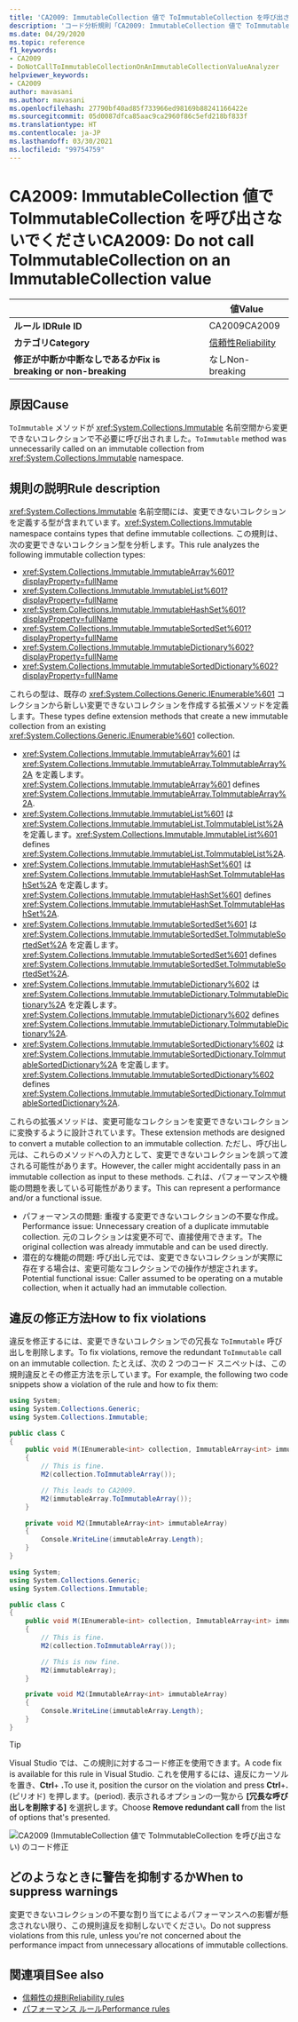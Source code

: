 ```yaml
---
title: 'CA2009: ImmutableCollection 値で ToImmutableCollection を呼び出さない (コード分析)'
description: 'コード分析規則「CA2009: ImmutableCollection 値で ToImmutableCollection を呼び出さない」について'
ms.date: 04/29/2020
ms.topic: reference
f1_keywords:
- CA2009
- DoNotCallToImmutableCollectionOnAnImmutableCollectionValueAnalyzer
helpviewer_keywords:
- CA2009
author: mavasani
ms.author: mavasani
ms.openlocfilehash: 27790bf40ad85f733966ed98169b88241166422e
ms.sourcegitcommit: 05d0087dfca85aac9ca2960f86c5efd218bf833f
ms.translationtype: HT
ms.contentlocale: ja-JP
ms.lasthandoff: 03/30/2021
ms.locfileid: "99754759"
---
```

# <a name="ca2009-do-not-call-toimmutablecollection-on-an-immutablecollection-value"></a><span data-ttu-id="0bf4b-103">CA2009: ImmutableCollection 値で ToImmutableCollection を呼び出さないでください</span><span class="sxs-lookup"><span data-stu-id="0bf4b-103">CA2009: Do not call ToImmutableCollection on an ImmutableCollection value</span></span>

| | <span data-ttu-id="0bf4b-104">値</span><span class="sxs-lookup"><span data-stu-id="0bf4b-104">Value</span></span> |
|-|-|
| <span data-ttu-id="0bf4b-105">**ルール ID**</span><span class="sxs-lookup"><span data-stu-id="0bf4b-105">**Rule ID**</span></span> |<span data-ttu-id="0bf4b-106">CA2009</span><span class="sxs-lookup"><span data-stu-id="0bf4b-106">CA2009</span></span>|
| <span data-ttu-id="0bf4b-107">**カテゴリ**</span><span class="sxs-lookup"><span data-stu-id="0bf4b-107">**Category**</span></span> |[<span data-ttu-id="0bf4b-108">信頼性</span><span class="sxs-lookup"><span data-stu-id="0bf4b-108">Reliability</span></span>](reliability-warnings.md)|
| <span data-ttu-id="0bf4b-109">**修正が中断か中断なしであるか**</span><span class="sxs-lookup"><span data-stu-id="0bf4b-109">**Fix is breaking or non-breaking**</span></span> |<span data-ttu-id="0bf4b-110">なし</span><span class="sxs-lookup"><span data-stu-id="0bf4b-110">Non-breaking</span></span>|

## <a name="cause"></a><span data-ttu-id="0bf4b-111">原因</span><span class="sxs-lookup"><span data-stu-id="0bf4b-111">Cause</span></span>

<span data-ttu-id="0bf4b-112">`ToImmutable` メソッドが <xref:System.Collections.Immutable> 名前空間から変更できないコレクションで不必要に呼び出されました。</span><span class="sxs-lookup"><span data-stu-id="0bf4b-112">`ToImmutable` method was unnecessarily called on an immutable collection from <xref:System.Collections.Immutable> namespace.</span></span>

## <a name="rule-description"></a><span data-ttu-id="0bf4b-113">規則の説明</span><span class="sxs-lookup"><span data-stu-id="0bf4b-113">Rule description</span></span>

<span data-ttu-id="0bf4b-114"><xref:System.Collections.Immutable> 名前空間には、変更できないコレクションを定義する型が含まれています。</span><span class="sxs-lookup"><span data-stu-id="0bf4b-114"><xref:System.Collections.Immutable> namespace contains types that define immutable collections.</span></span> <span data-ttu-id="0bf4b-115">この規則は、次の変更できないコレクション型を分析します。</span><span class="sxs-lookup"><span data-stu-id="0bf4b-115">This rule analyzes the following immutable collection types:</span></span>

- <xref:System.Collections.Immutable.ImmutableArray%601?displayProperty=fullName>
- <xref:System.Collections.Immutable.ImmutableList%601?displayProperty=fullName>
- <xref:System.Collections.Immutable.ImmutableHashSet%601?displayProperty=fullName>
- <xref:System.Collections.Immutable.ImmutableSortedSet%601?displayProperty=fullName>
- <xref:System.Collections.Immutable.ImmutableDictionary%602?displayProperty=fullName>
- <xref:System.Collections.Immutable.ImmutableSortedDictionary%602?displayProperty=fullName>

<span data-ttu-id="0bf4b-116">これらの型は、既存の <xref:System.Collections.Generic.IEnumerable%601> コレクションから新しい変更できないコレクションを作成する拡張メソッドを定義します。</span><span class="sxs-lookup"><span data-stu-id="0bf4b-116">These types define extension methods that create a new immutable collection from an existing <xref:System.Collections.Generic.IEnumerable%601> collection.</span></span>

- <span data-ttu-id="0bf4b-117"><xref:System.Collections.Immutable.ImmutableArray%601> は <xref:System.Collections.Immutable.ImmutableArray.ToImmutableArray%2A> を定義します。</span><span class="sxs-lookup"><span data-stu-id="0bf4b-117"><xref:System.Collections.Immutable.ImmutableArray%601> defines <xref:System.Collections.Immutable.ImmutableArray.ToImmutableArray%2A>.</span></span>
- <span data-ttu-id="0bf4b-118"><xref:System.Collections.Immutable.ImmutableList%601> は <xref:System.Collections.Immutable.ImmutableList.ToImmutableList%2A> を定義します。</span><span class="sxs-lookup"><span data-stu-id="0bf4b-118"><xref:System.Collections.Immutable.ImmutableList%601> defines <xref:System.Collections.Immutable.ImmutableList.ToImmutableList%2A>.</span></span>
- <span data-ttu-id="0bf4b-119"><xref:System.Collections.Immutable.ImmutableHashSet%601> は <xref:System.Collections.Immutable.ImmutableHashSet.ToImmutableHashSet%2A> を定義します。</span><span class="sxs-lookup"><span data-stu-id="0bf4b-119"><xref:System.Collections.Immutable.ImmutableHashSet%601> defines <xref:System.Collections.Immutable.ImmutableHashSet.ToImmutableHashSet%2A>.</span></span>
- <span data-ttu-id="0bf4b-120"><xref:System.Collections.Immutable.ImmutableSortedSet%601> は <xref:System.Collections.Immutable.ImmutableSortedSet.ToImmutableSortedSet%2A> を定義します。</span><span class="sxs-lookup"><span data-stu-id="0bf4b-120"><xref:System.Collections.Immutable.ImmutableSortedSet%601> defines <xref:System.Collections.Immutable.ImmutableSortedSet.ToImmutableSortedSet%2A>.</span></span>
- <span data-ttu-id="0bf4b-121"><xref:System.Collections.Immutable.ImmutableDictionary%602> は <xref:System.Collections.Immutable.ImmutableDictionary.ToImmutableDictionary%2A> を定義します。</span><span class="sxs-lookup"><span data-stu-id="0bf4b-121"><xref:System.Collections.Immutable.ImmutableDictionary%602> defines <xref:System.Collections.Immutable.ImmutableDictionary.ToImmutableDictionary%2A>.</span></span>
- <span data-ttu-id="0bf4b-122"><xref:System.Collections.Immutable.ImmutableSortedDictionary%602> は <xref:System.Collections.Immutable.ImmutableSortedDictionary.ToImmutableSortedDictionary%2A> を定義します。</span><span class="sxs-lookup"><span data-stu-id="0bf4b-122"><xref:System.Collections.Immutable.ImmutableSortedDictionary%602> defines <xref:System.Collections.Immutable.ImmutableSortedDictionary.ToImmutableSortedDictionary%2A>.</span></span>

<span data-ttu-id="0bf4b-123">これらの拡張メソッドは、変更可能なコレクションを変更できないコレクションに変換するように設計されています。</span><span class="sxs-lookup"><span data-stu-id="0bf4b-123">These extension methods are designed to convert a mutable collection to an immutable collection.</span></span> <span data-ttu-id="0bf4b-124">ただし、呼び出し元は、これらのメソッドへの入力として、変更できないコレクションを誤って渡される可能性があります。</span><span class="sxs-lookup"><span data-stu-id="0bf4b-124">However, the caller might accidentally pass in an immutable collection as input to these methods.</span></span> <span data-ttu-id="0bf4b-125">これは、パフォーマンスや機能の問題を表している可能性があります。</span><span class="sxs-lookup"><span data-stu-id="0bf4b-125">This can represent a performance and/or a functional issue.</span></span>

- <span data-ttu-id="0bf4b-126">パフォーマンスの問題: 重複する変更できないコレクションの不要な作成。</span><span class="sxs-lookup"><span data-stu-id="0bf4b-126">Performance issue: Unnecessary creation of a duplicate immutable collection.</span></span> <span data-ttu-id="0bf4b-127">元のコレクションは変更不可で、直接使用できます。</span><span class="sxs-lookup"><span data-stu-id="0bf4b-127">The original collection was already immutable and can be used directly.</span></span>
- <span data-ttu-id="0bf4b-128">潜在的な機能の問題: 呼び出し元では、変更できないコレクションが実際に存在する場合は、変更可能なコレクションでの操作が想定されます。</span><span class="sxs-lookup"><span data-stu-id="0bf4b-128">Potential functional issue: Caller assumed to be operating on a mutable collection, when it actually had an immutable collection.</span></span>

## <a name="how-to-fix-violations"></a><span data-ttu-id="0bf4b-129">違反の修正方法</span><span class="sxs-lookup"><span data-stu-id="0bf4b-129">How to fix violations</span></span>

<span data-ttu-id="0bf4b-130">違反を修正するには、変更できないコレクションでの冗長な `ToImmutable` 呼び出しを削除します。</span><span class="sxs-lookup"><span data-stu-id="0bf4b-130">To fix violations, remove the redundant `ToImmutable` call on an immutable collection.</span></span> <span data-ttu-id="0bf4b-131">たとえば、次の 2 つのコード スニペットは、この規則違反とその修正方法を示しています。</span><span class="sxs-lookup"><span data-stu-id="0bf4b-131">For example, the following two code snippets show a violation of the rule and how to fix them:</span></span>

```csharp
using System;
using System.Collections.Generic;
using System.Collections.Immutable;

public class C
{
    public void M(IEnumerable<int> collection, ImmutableArray<int> immutableArray)
    {
        // This is fine.
        M2(collection.ToImmutableArray());

        // This leads to CA2009.
        M2(immutableArray.ToImmutableArray());
    }

    private void M2(ImmutableArray<int> immutableArray)
    {
        Console.WriteLine(immutableArray.Length);
    }
}
```

```csharp
using System;
using System.Collections.Generic;
using System.Collections.Immutable;

public class C
{
    public void M(IEnumerable<int> collection, ImmutableArray<int> immutableArray)
    {
        // This is fine.
        M2(collection.ToImmutableArray());

        // This is now fine.
        M2(immutableArray);
    }

    private void M2(ImmutableArray<int> immutableArray)
    {
        Console.WriteLine(immutableArray.Length);
    }
}
```

> [!TIP]
> <span data-ttu-id="0bf4b-132">Visual Studio では、この規則に対するコード修正を使用できます。</span><span class="sxs-lookup"><span data-stu-id="0bf4b-132">A code fix is available for this rule in Visual Studio.</span></span> <span data-ttu-id="0bf4b-133">これを使用するには、違反にカーソルを置き、**Ctrl**+ **.**</span><span class="sxs-lookup"><span data-stu-id="0bf4b-133">To use it, position the cursor on the violation and press **Ctrl**+**.**</span></span> <span data-ttu-id="0bf4b-134">(ピリオド) を押します。</span><span class="sxs-lookup"><span data-stu-id="0bf4b-134">(period).</span></span> <span data-ttu-id="0bf4b-135">表示されるオプションの一覧から **[冗長な呼び出しを削除する]** を選択します。</span><span class="sxs-lookup"><span data-stu-id="0bf4b-135">Choose **Remove redundant call** from the list of options that's presented.</span></span>
>
> ![CA2009 (ImmutableCollection 値で ToImmutableCollection を呼び出さない) のコード修正](media/ca2009-codefix.png)

## <a name="when-to-suppress-warnings"></a><span data-ttu-id="0bf4b-137">どのようなときに警告を抑制するか</span><span class="sxs-lookup"><span data-stu-id="0bf4b-137">When to suppress warnings</span></span>

<span data-ttu-id="0bf4b-138">変更できないコレクションの不要な割り当てによるパフォーマンスへの影響が懸念されない限り、この規則違反を抑制しないでください。</span><span class="sxs-lookup"><span data-stu-id="0bf4b-138">Do not suppress violations from this rule, unless you're not concerned about the performance impact from unnecessary allocations of immutable collections.</span></span>

## <a name="see-also"></a><span data-ttu-id="0bf4b-139">関連項目</span><span class="sxs-lookup"><span data-stu-id="0bf4b-139">See also</span></span>

- [<span data-ttu-id="0bf4b-140">信頼性の規則</span><span class="sxs-lookup"><span data-stu-id="0bf4b-140">Reliability rules</span></span>](reliability-warnings.md)
- [<span data-ttu-id="0bf4b-141">パフォーマンス ルール</span><span class="sxs-lookup"><span data-stu-id="0bf4b-141">Performance rules</span></span>](performance-warnings.md)
